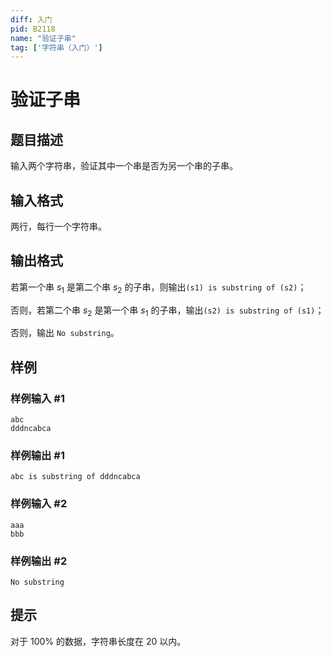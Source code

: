 ```yaml
---
diff: 入门
pid: B2118
name: "验证子串"
tag: ['字符串（入门）']
---
```

# 验证子串
## 题目描述

输入两个字符串，验证其中一个串是否为另一个串的子串。
## 输入格式

两行，每行一个字符串。
## 输出格式

若第一个串 $s_1$ 是第二个串 $s_2$ 的子串，则输出`(s1) is substring of (s2)`；

否则，若第二个串 $s_2$ 是第一个串 $s_1$ 的子串，输出`(s2) is substring of (s1)`；

否则，输出 `No substring`。
## 样例

### 样例输入 #1
```
abc
dddncabca
```
### 样例输出 #1
```
abc is substring of dddncabca
```
### 样例输入 #2
```
aaa
bbb
```
### 样例输出 #2
```
No substring
```
## 提示

对于 $100 \%$ 的数据，字符串长度在 $20$ 以内。
